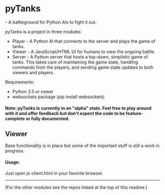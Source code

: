 # pyTanks
 \- A battleground for Python AIs to fight it out.

pyTanks is a project in three modules:
- Player - A Python AI that connects to the server and plays the game of tanks.
- Viewer - A JavaScript/HTML UI for humans to view the ongoing battle.
- Server - A Python server that hosts a top-down, simplistic game of tanks. This takes care of maintaining the game state, handling commands from the players, and sending game state updates to both viewers and players.

Requirements:
- Python 3.5 or newer
- websockets package (pip install websockets)

#### Note: pyTanks is currently in an "alpha" state. Feel free to play around with it and offer feedback but don't expect the code to be feature-complete or fully documented.

## Viewer
Base functionality is in place but some of the important stuff is still a work in progress.

#### Usage:
Just open js-client.html in your favorite browser.

---
(For the other modules see the repos linked at the top of this readme.)